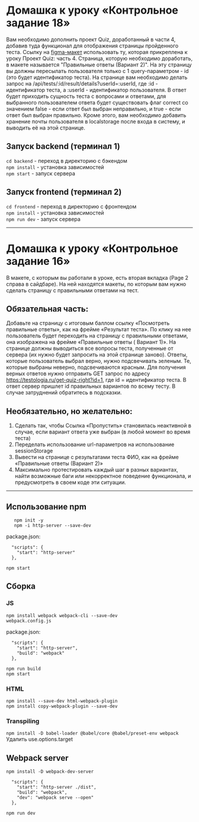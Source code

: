 # Домашка к уроку «Контрольное задание 18»

Вам необходимо дополнить проект Quiz, доработанный в части 4, добавив туда функционал для отображения страницы
пройденного теста. Ссылку
на [figma-макет](https://www.figma.com/file/TT0YwNGZ32OqAqsL6Wlx1j/АйтилогияQuiz-with-auth?node-id=0%3A1) использовать
ту, которая прикреплена к уроку Проект Quiz: часть 4. Страница,
которую необходимо доработать, в макете называется "Правильные ответы (Вариант 2)". На эту страницу вы должны пересылать
пользователя только с 1 query-параметром - id (это будет идентификатор теста). На странице вам необходимо делать запрос
на /api/tests/:id/result/details?userId=:userId, где :id - идентификатор теста, а :userId - идентификатор пользователя.
В ответ будет приходить сущность теста с вопросами и ответами, для выбранного пользователем ответа будет существовать
флаг correct со значением false - если ответ был выбран неправильно, и true - если ответ был выбран правильно. Кроме
этого, вам необходимо добавить хранение почты пользователя в localstorage после входа в систему, и выводить её на этой
странице.

## Запуск backend (терминал 1)

`cd backend` - переход в директорию с бэкендом\
`npm install` - установка зависимостей\
`npm start` - запуск сервера

## Запуск frontend (терминал 2)

`cd frontend` - переход в директорию с фронтендом\
`npm install` - установка зависимостей\
`npm run dev` - запуск сервера

___

# Домашка к уроку «Контрольное задание 16»

В макете, с которым вы работали в уроке, есть вторая вкладка (Page 2 справа в сайдбаре). На ней находятся макеты, по
которым вам нужно сделать страницу с правильными ответами на тест.

## Обязательная часть:

Добавьте на страницу с итоговым баллом ссылку «Посмотреть правильные ответы», как на фрейме «Результат теста». По клику
на нее пользователь будет переходить на страницу с правильными ответами, она изображена на фрейме «Правильные ответы (
Вариант 1)».
На странице должны выводиться все вопросы теста, полученные от сервера (их нужно будет запросить на этой странице
заново). Ответы, которые пользователь выбрал верно, нужно подсвечивать зеленым. Те, которые выбраны неверно,
подсвечиваются красным.
Для получения верных ответов нужно отправить GET запрос по адресу
https://testologia.ru/get-quiz-right?id=1, где id = идентификатор теста.
В ответ сервер пришлет id правильных вариантов по всему тесту.
В случае затруднений обратитесь в подсказки.

## Необязательно, но желательно:

1. Сделать так, чтобы Ссылка «Пропустить» становилась неактивной в случае, если вариант ответа уже выбран (в любой
   момент во время теста)
2. Переделать использование url-параметров на использование sessionStorage
3. Вывести на странице с результатами теста ФИО, как на фрейме «Правильные ответы (Вариант 2)»
4. Максимально протестировать каждый шаг в разных вариантах, найти возможные баги или некорректное поведение
   функционала, и предусмотреть в своем коде эти ситуации.

___

## Использование npm

```
   npm init -y
   npm -i http-server --save-dev
```

package.json:

```
  "scripts": {
    "start": "http-server"
  },
```

`npm start`

## Сборка

### JS

```
npm install webpack webpack-cli --save-dev
webpack.config.js
```

package.json:

```
  "scripts": {
    "start": "http-server",
    "build": "webpack"
  },

```

```
npm run build
npm start
```

### HTML

```
npm install --save-dev html-webpack-plugin
npm install copy-webpack-plugin --save-dev
```

### Transpiling

`npm install -D babel-loader @babel/core @babel/preset-env webpack`
Удалить use.options.target

## Webpack server

`npm install -D webpack-dev-server`

```
  "scripts": {
    "start": "http-server ./dist",
    "build": "webpack",
    "dev": "webpack serve --open"
  },

```

`npm run dev`